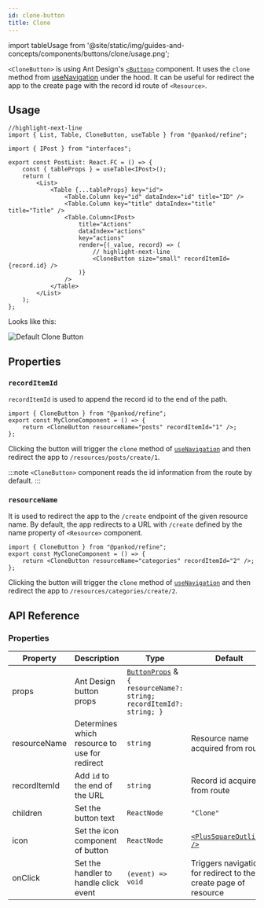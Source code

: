 ```yaml
---
id: clone-button
title: Clone
---
```


import tableUsage from '@site/static/img/guides-and-concepts/components/buttons/clone/usage.png';

`<CloneButton>` is using Ant Design's [`<Button>`](https://ant.design/components/button/) component. It uses the `clone` method from [useNavigation](#) under the hood. It can be useful for redirect the app to the create page with the record id route of `<Resource>`.

## Usage

```tsx
//highlight-next-line
import { List, Table, CloneButton, useTable } from "@pankod/refine";

import { IPost } from "interfaces";

export const PostList: React.FC = () => {
    const { tableProps } = useTable<IPost>();
    return (
        <List>
            <Table {...tableProps} key="id">
                <Table.Column key="id" dataIndex="id" title="ID" />
                <Table.Column key="title" dataIndex="title" title="Title" />
                <Table.Column<IPost>
                    title="Actions"
                    dataIndex="actions"
                    key="actions"
                    render={(_value, record) => (
                        // highlight-next-line
                        <CloneButton size="small" recordItemId={record.id} />
                    )}
                />
            </Table>
        </List>
    );
};
```

Looks like this:

<div>
    <img src={tableUsage} alt="Default Clone Button" />
</div>

## Properties

### `recordItemId`

`recordItemId` is used to append the record id to the end of the path.

```tsx
import { CloneButton } from "@pankod/refine";
export const MyCloneComponent = () => {
    return <CloneButton resourceName="posts" recordItemId="1" />;
};
```

Clicking the button will trigger the `clone` method of [`useNavigation`](#) and then redirect the app to `/resources/posts/create/1`.

:::note
`<CloneButton>` component reads the id information from the route by default.
:::

### `resourceName`

It is used to redirect the app to the `/create` endpoint of the given resource name. By default, the app redirects to a URL with `/create` defined by the name property of `<Resource>` component.

```tsx
import { CloneButton } from "@pankod/refine";
export const MyCloneComponent = () => {
    return <CloneButton resourceName="categories" recordItemId="2" />;
};
```

Clicking the button will trigger the `clone` method of [`useNavigation`](#) and then redirect the app to `/resources/categories/create/2`.

## API Reference

### Properties

| Property     | Description                                   | Type                                                                                                             | Default                                                         |
| ------------ | --------------------------------------------- | ---------------------------------------------------------------------------------------------------------------- | --------------------------------------------------------------- |
| props        | Ant Design button props                       | [`ButtonProps`](https://ant.design/components/button/#API) & `{ resourceName?: string; recordItemId?: string; }` |                                                                 |
| resourceName | Determines which resource to use for redirect | `string`                                                                                                         | Resource name acquired from route                               |
| recordItemId | Add `id` to the end of the URL                | `string`                                                                                                         | Record id acquired from route                                   |
| children     | Set the button text                           | `ReactNode`                                                                                                      | `"Clone"`                                                       |
| icon         | Set the icon component of button              | `ReactNode`                                                                                                      | [`<PlusSquareOutlined />`](https://ant.design/components/icon/) |
| onClick      | Set the handler to handle click event         | `(event) => void`                                                                                                | Triggers navigation for redirect to the create page of resource |

